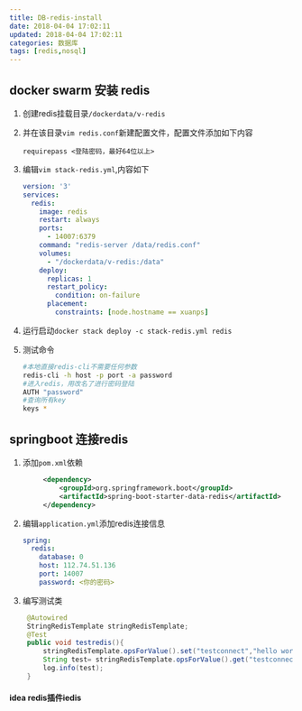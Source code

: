```yaml
---
title: DB-redis-install
date: 2018-04-04 17:02:11
updated: 2018-04-04 17:02:11
categories: 数据库
tags: [redis,nosql]
---
```


## docker swarm 安装 redis

1. 创建redis挂载目录`/dockerdata/v-redis`

2. 并在该目录`vim redis.conf`新建配置文件，配置文件添加如下内容

   ```
   requirepass <登陆密码，最好64位以上>
   ```

3. 编辑`vim stack-redis.yml`,内容如下

   ```yaml
   version: '3'
   services:
     redis:
       image: redis
       restart: always
       ports:
         - 14007:6379
       command: "redis-server /data/redis.conf"
       volumes:
         - "/dockerdata/v-redis:/data"
       deploy:
         replicas: 1
         restart_policy:
           condition: on-failure
         placement:
           constraints: [node.hostname == xuanps]
   ```

4. 运行启动`docker stack deploy -c stack-redis.yml redis`

5. 测试命令

   ```Bash
   #本地直接redis-cli不需要任何参数
   redis-cli -h host -p port -a password
   #进入redis，用改名了进行密码登陆
   AUTH "password"
   #查询所有key
   keys *
   ```

## springboot 连接redis

1. 添加`pom.xml`依赖

   ```Xml
   		<dependency>
   			<groupId>org.springframework.boot</groupId>
   			<artifactId>spring-boot-starter-data-redis</artifactId>
   		</dependency>
   ```

2. 编辑`application.yml`添加redis连接信息

   ```yaml
   spring:
     redis:
       database: 0
       host: 112.74.51.136
       port: 14007
       password: <你的密码>
   ```

3. 编写测试类

   ```Java
   	@Autowired
   	StringRedisTemplate stringRedisTemplate;
   	@Test
   	public void testredis(){
   		stringRedisTemplate.opsForValue().set("testconnect","hello world");
   		String test= stringRedisTemplate.opsForValue().get("testconnect");
   		log.info(test);
   	}
   ```



####  idea redis插件iedis




